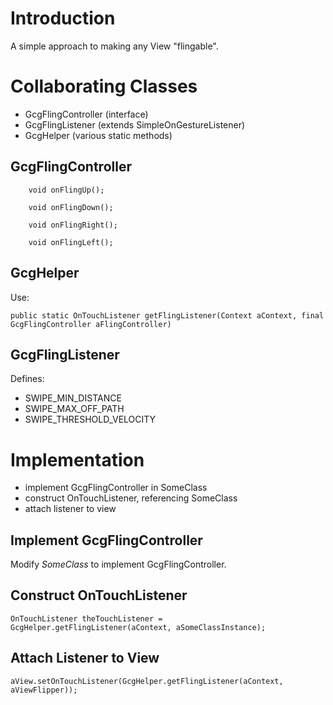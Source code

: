 # Introduction #

A simple approach to making any View "flingable".

# Collaborating Classes #

  * GcgFlingController (interface)
  * GcgFlingListener (extends SimpleOnGestureListener)
  * GcgHelper (various static methods)

## GcgFlingController ##

```
	void onFlingUp();
	
	void onFlingDown();
	
	void onFlingRight();
	
	void onFlingLeft();
```

## GcgHelper ##

Use:
```
public static OnTouchListener getFlingListener(Context aContext, final GcgFlingController aFlingController)
```

## GcgFlingListener ##

Defines:
  * SWIPE\_MIN\_DISTANCE
  * SWIPE\_MAX\_OFF\_PATH
  * SWIPE\_THRESHOLD\_VELOCITY

# Implementation #

  * implement GcgFlingController in SomeClass
  * construct OnTouchListener, referencing SomeClass
  * attach listener to view

## Implement GcgFlingController ##

Modify _SomeClass_ to implement GcgFlingController.
## Construct OnTouchListener ##

```
OnTouchListener theTouchListener = GcgHelper.getFlingListener(aContext, aSomeClassInstance);
```

## Attach Listener to View ##

```
aView.setOnTouchListener(GcgHelper.getFlingListener(aContext, aViewFlipper));
```